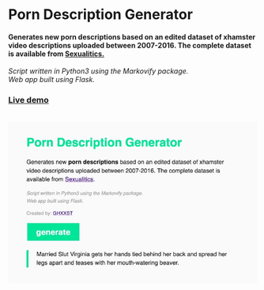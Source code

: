 # Porn Description Generator

#### Generates new porn descriptions based on an edited dataset of xhamster video descriptions uploaded between 2007-2016. The complete dataset is available from <a href="https://sexualitics.github.io/" target="_blank">Sexualitics.</a>

*Script written in Python3 using the Markovify package.*<br>
*Web app built using Flask.*

### <a href="https://porn-description-generator.herokuapp.com/" target="_blank">Live demo<a>

<br>
<img src="screenshots/porn-description-generator-screenshot.jpg" width="600">
